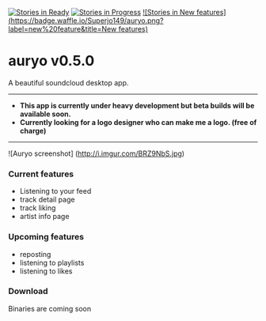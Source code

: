 [![Stories in Ready](https://badge.waffle.io/Superjo149/auryo.png?label=ready&title=Ready)](https://waffle.io/Superjo149/auryo)
[![Stories in Progress](https://badge.waffle.io/Superjo149/auryo.png?label=in%20progress&title=Progress)](https://waffle.io/Superjo149/auryo)
[![Stories in New features](https://badge.waffle.io/Superjo149/auryo.png?label=new%20feature&title=New features)](https://waffle.io/Superjo149/auryo)

# auryo v0.5.0
A beautiful soundcloud desktop app. 
___

- **This app is currently under heavy development but beta builds will be available soon.**
- **Currently looking for a logo designer who can make me a logo. (free of charge)**

___
![Auryo screenshot]
(http://i.imgur.com/BRZ9NbS.jpg)

### Current features
- Listening to your feed
- track detail page
- track liking
- artist info page

### Upcoming features
- reposting
- listening to playlists
- listening to likes

### Download
Binaries are coming soon

